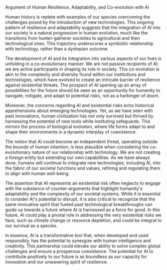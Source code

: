 Argument of Human Resilience, Adaptability, and Co-evolution with AI

Human history is replete with examples of our species overcoming the challenges posed by the introduction of new technologies. This ongoing pattern of resilience and adaptability suggests that the integration of AI into our society is a natural progression in human evolution, much like the transitions from hunter-gatherer societies to agricultural and then technological ones. This trajectory underscores a symbiotic relationship with technology, rather than a dystopian outcome.

The development of AI and its integration into various aspects of our lives is unfolding in a co-evolutionary manner. We are not passive recipients of AI; we are active participants in shaping its role in society. This co-evolution is akin to the complexity and diversity found within our institutions and technologies, which have evolved to create an intricate barrier of resilience against existential threats. The prospect of AI opening up an array of possibilities for the future should be seen as an opportunity for humanity to navigate, mitigate, and adapt to potential risks, not as a harbinger of doom.

Moreover, the concerns regarding AI and existential risks echo historical apprehensions about emerging technologies. Yet, as we have seen with past innovations, human civilization has not only survived but thrived by harnessing the potential of new tools while instituting safeguards. This mirrors the process of biological evolution, where life forms adapt to and shape their environments in a dynamic interplay of coexistence.

The notion that AI could become an independent threat, operating outside the bounds of human intention, is less plausible when considering the co-evolutionary nature of our relationship with technology. We are not creating a foreign entity but extending our own capabilities. As we have always done, humans will continue to integrate new technologies, including AI, into the fabric of our societal functions and values, refining and regulating them to align with human well-being.

The assertion that AI represents an existential risk often neglects to engage with the substance of counter-arguments that highlight humanity's adaptability and the complexity of our societal systems. While it is essential to consider AI's potential to disrupt, it is also critical to recognize that the same innovative spirit that fueled past technological breakthroughs can guide us towards a future where AI is harnessed as a force for good. In this future, AI could play a pivotal role in addressing the very existential risks we face, such as climate change or resource depletion, and could be integral to our survival as a species.

In essence, AI is a transformative tool that, when developed and used responsibly, has the potential to synergize with human intelligence and creativity. This partnership could elevate our ability to solve complex global challenges and ensure a prosperous coexistence. The potential for AI to contribute positively to our future is as boundless as our capacity for innovation and our unwavering spirit of resilience.